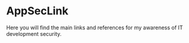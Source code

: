 # AppSecLink
Here you will find the main links and references for my awareness of IT development security.
